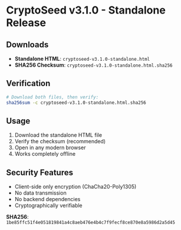 # CryptoSeed v3.1.0 - Standalone Release

## Downloads
- **Standalone HTML**: `cryptoseed-v3.1.0-standalone.html`
- **SHA256 Checksum**: `cryptoseed-v3.1.0-standalone.html.sha256`

## Verification
```bash
# Download both files, then verify:
sha256sum -c cryptoseed-v3.1.0-standalone.html.sha256
```

## Usage
1. Download the standalone HTML file
2. Verify the checksum (recommended)
3. Open in any modern browser
4. Works completely offline

## Security Features
- Client-side only encryption (ChaCha20-Poly1305)
- No data transmission
- No backend dependencies
- Cryptographically verifiable

**SHA256**: `1be85ffc51f4e051819841a4c8aeb476e4b4c7f9fecf8ce870e8a5986d2a5d45`
